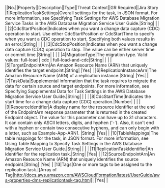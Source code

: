 ||No.||Property||Description||Type||Threat Context||GR Required||Jira Story
|1|ReplicationTaskSettings|Overall settings for the task, in JSON format. For more information, see  Specifying Task Settings for AWS Database Migration Service Tasks in the  AWS Database Migration Service User Guide.|String| | | |
|2|CdcStartPosition|Indicates when you want a change data capture (CDC) operation to start. Use either CdcStartPosition or CdcStartTime to specify when you want a CDC operation to start. Specifying both values results in an error.|String| | | |
|3|CdcStopPosition|Indicates when you want a change data capture (CDC) operation to stop. The value can be either server time or commit time.|String| | | |
|4|MigrationType|The migration type. Valid values: full-load | cdc | full-load-and-cdc|String| | | |
|5|TargetEndpointArn|An Amazon Resource Name (ARN) that uniquely identifies the target endpoint.|String| |Yes| |
|6|ReplicationInstanceArn|The Amazon Resource Name (ARN) of a replication instance.|String| |Yes| |
|7|TaskData|Supplemental information that the task requires to migrate the data for certain source and target endpoints.  For more information, see Specifying Supplemental Data for Task Settings in the  AWS Database Migration Service User Guide.|String| | | |
|8|CdcStartTime|Indicates the start time for a change data capture (CDC) operation.|Number| | | |
|9|ResourceIdentifier|A display name for the resource identifier at the end of the EndpointArn response parameter that is returned in the created Endpoint object. The value for this parameter can have up to 31 characters. It can contain only ASCII letters, digits, and hyphen ('-'). Also, it can't end with a hyphen or contain two consecutive hyphens, and can only begin with a letter, such as Example-App-ARN1. |String| |Yes| |
|10|TableMappings|The table mappings for the task, in JSON format. For more information, see  Using Table Mapping to Specify Task Settings in the  AWS Database Migration Service User Guide.|String| | | |
|11|ReplicationTaskIdentifier|An identifier for the replication task.|String| |Yes| |
|12|SourceEndpointArn|An Amazon Resource Name (ARN) that uniquely identifies the source endpoint.|String| |Yes| |
|13|Tags|One or more tags to be assigned to the replication task.|[Array of Tag|http://docs.aws.amazon.com/AWSCloudFormation/latest/UserGuide/aws-properties-dms-replicationtask-tag.html]| |Yes| |
